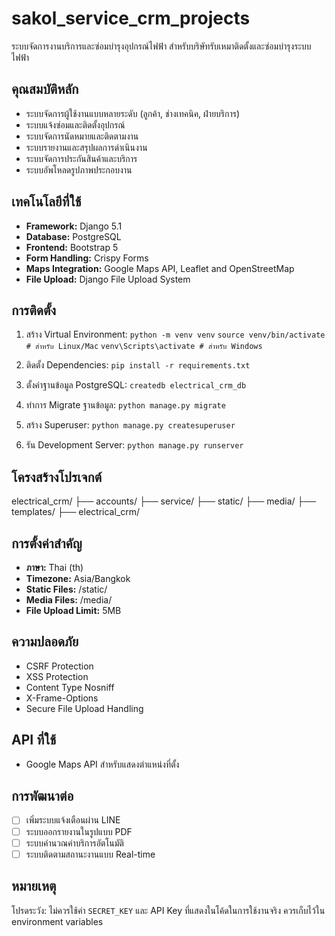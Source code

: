 # sakol_service_crm_projects

ระบบจัดการงานบริการและซ่อมบำรุงอุปกรณ์ไฟฟ้า สำหรับบริษัทรับเหมาติดตั้งและซ่อมบำรุงระบบไฟฟ้า

## คุณสมบัติหลัก

- ระบบจัดการผู้ใช้งานแบบหลายระดับ (ลูกค้า, ช่างเทคนิค, ฝ่ายบริการ)
- ระบบแจ้งซ่อมและติดตั้งอุปกรณ์
- ระบบจัดการนัดหมายและติดตามงาน
- ระบบรายงานและสรุปผลการดำเนินงาน
- ระบบจัดการประกันสินค้าและบริการ
- ระบบอัพโหลดรูปภาพประกอบงาน

## เทคโนโลยีที่ใช้

- **Framework:** Django 5.1
- **Database:** PostgreSQL
- **Frontend:** Bootstrap 5
- **Form Handling:** Crispy Forms
- **Maps Integration:** Google Maps API, Leaflet and OpenStreetMap
- **File Upload:** Django File Upload System

## การติดตั้ง

1. สร้าง Virtual Environment:
    `python -m venv venv`
    `source venv/bin/activate # สำหรับ Linux/Mac`
    `venv\Scripts\activate # สำหรับ Windows`

2. ติดตั้ง Dependencies:
    `pip install -r requirements.txt`

3. ตั้งค่าฐานข้อมูล PostgreSQL:
    `createdb electrical_crm_db`

4. ทำการ Migrate ฐานข้อมูล:
    `python manage.py migrate`

5. สร้าง Superuser:
    `python manage.py createsuperuser`

6. รัน Development Server:
    `python manage.py runserver`

## โครงสร้างโปรเจกต์

electrical_crm/
├── accounts/
├── service/
├── static/
├── media/
├── templates/
├── electrical_crm/

## การตั้งค่าสำคัญ

- **ภาษา:** Thai (th)
- **Timezone:** Asia/Bangkok
- **Static Files:** /static/
- **Media Files:** /media/
- **File Upload Limit:** 5MB

## ความปลอดภัย

- CSRF Protection
- XSS Protection
- Content Type Nosniff
- X-Frame-Options
- Secure File Upload Handling

## API ที่ใช้

- Google Maps API สำหรับแสดงตำแหน่งที่ตั้ง

## การพัฒนาต่อ

- [ ] เพิ่มระบบแจ้งเตือนผ่าน LINE
- [ ] ระบบออกรายงานในรูปแบบ PDF
- [ ] ระบบคำนวณค่าบริการอัตโนมัติ
- [ ] ระบบติดตามสถานะงานแบบ Real-time

## หมายเหตุ

โปรดระวัง: ไม่ควรใช้ค่า `SECRET_KEY` และ API Key ที่แสดงในโค้ดในการใช้งานจริง ควรเก็บไว้ใน environment variables